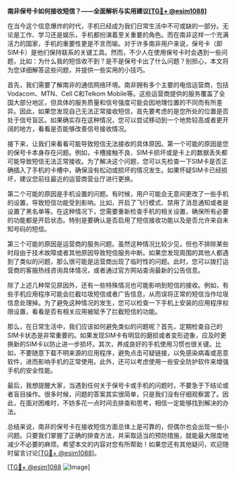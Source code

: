 **南非保号卡如何接收短信？——全面解析与实用建议[[TG💪+ @esim1088](https://t.me/s/esim1088)]**

在当今这个信息爆炸的时代，手机已经成为我们日常生活中不可或缺的一部分。无论是工作、学习还是娱乐，手机都扮演着至关重要的角色。而在南非这样一个充满活力的国家，手机的重要性更是不言而喻。对于许多南非用户来说，保号卡（即SIM卡）是他们保持联系的关键工具。然而，不少人在使用保号卡时会遇到一些问题，比如：为什么我的短信收不到？是不是保号卡出了什么问题？别担心，本文将为您详细解答这些问题，并提供一些实用的小技巧。

首先，我们需要了解南非的通信网络环境。南非拥有多个主要的电信运营商，包括Vodacom、MTN、Cell C和Telkom Mobile等。这些运营商提供的服务覆盖了全国大部分地区，但具体的服务质量和信号强度可能会因地理位置的不同而有所差异。因此，如果您发现自己无法正常接收短信，首先要考虑的是您所处的位置是否处于信号盲区。如果确实存在这种情况，您可以尝试移动到一个地势较高或者更开阔的地方，看看是否能够改善信号接收情况。

接下来，让我们来看看可能导致短信无法接收的具体原因。第一个可能的原因是您的保号卡本身存在问题。例如，卡槽接触不良、SIM卡损坏或是卡上的数据丢失都可能导致短信无法正常接收。为了解决这个问题，您可以先检查一下SIM卡是否正确插入了手机的卡槽中，确保没有松动或损坏的情况发生。如果怀疑SIM卡已经损坏，建议您前往最近的运营商营业厅进行更换。

第二个可能的原因是手机设置的问题。有时候，用户可能会无意间更改了一些手机的设置，导致短信功能受到影响。比如，开启了飞行模式、禁用了消息通知或者是设置了黑名单等。在这种情况下，您需要重新检查手机的相关设置，确保所有必要的功能都是开启状态。特别是要确认是否启用了短信接收功能以及是否允许来自未知号码的短信。

第三个可能的原因是运营商的服务问题。虽然这种情况比较少见，但也不排除某些时段由于技术故障或者其他原因导致短信服务中断。如果您发现周围的其他人都遇到了类似的问题，那么很可能是运营商出现了临时性的问题。此时，您可以拨打运营商的客服热线咨询具体情况，或者通过官方网站查询最新的公告信息。

除了上述几种常见原因外，还有一些特殊情况也可能影响到短信的接收。例如，有些手机应用程序可能会拦截垃圾短信或者广告信息，从而误将正常的短信当作垃圾信息处理掉。为了避免这种情况的发生，您可以检查一下手机上安装的应用程序权限设置，看看是否有相关应用被赋予了拦截短信的功能。

那么，在日常生活中，我们应该如何避免类似的问题呢？首先，定期检查自己的SIM卡状态是非常重要的。如果发现SIM卡有明显的磨损或者变形迹象，应及时更换新的SIM卡以防止进一步损坏。其次，养成良好的手机使用习惯也很关键。比如，不要随意下载不明来源的应用程序，避免点击可疑链接，以免感染病毒或恶意软件，进而影响手机的正常使用。此外，还可以考虑使用一些安全防护软件来增强手机的安全性能。

最后，我想提醒大家，当遇到任何关于保号卡或手机的问题时，不要急于下结论或者盲目操作。很多时候，问题的答案其实很简单，只是我们没有仔细观察罢了。因此，在面对困难时，不妨多花一点时间去排查和思考，相信一定能够找到解决的办法。

总结来说，南非的保号卡在接收短信方面总体上是可靠的，但偶尔也会出现一些小问题。只要我们掌握了正确的排查方法，并采取适当的预防措施，就能最大限度地减少不必要的麻烦。希望本文的内容对您有所帮助！如果您还有其他疑问，欢迎随时留言讨论[[TG💪+ @esim1088](https://t.me/s/esim1088)]。

[[TG💪+ @esim1088](https://t.me/s/esim1088) ![Image](https://i.postimg.cc/4NQfJmqS/Snipaste-2025-05-13-00-14-12.png)]